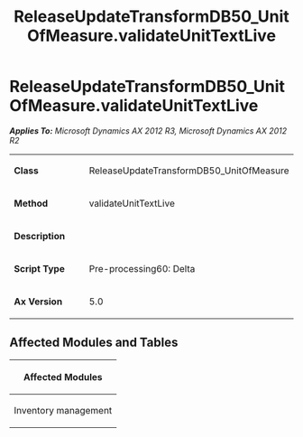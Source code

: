﻿---
title: ReleaseUpdateTransformDB50_UnitOfMeasure.validateUnitTextLive
TOCTitle: ReleaseUpdateTransformDB50_UnitOfMeasure.validateUnitTextLive
ms:assetid: 1a1fdfc9-0f4e-ddca-aa8f-d13a904e1098
ms:mtpsurl: https://msdn.microsoft.com/en-us/library/JJ718641(v=AX.60)
ms:contentKeyID: 49706937
ms.date: 05/18/2015
mtps_version: v=AX.60
---

# ReleaseUpdateTransformDB50\_UnitOfMeasure.validateUnitTextLive 


_**Applies To:** Microsoft Dynamics AX 2012 R3, Microsoft Dynamics AX 2012 R2_

<table>
<colgroup>
<col style="width: 50%" />
<col style="width: 50%" />
</colgroup>
<tbody>
<tr class="odd">
<td><p><strong>Class</strong></p></td>
<td><p>ReleaseUpdateTransformDB50_UnitOfMeasure</p></td>
</tr>
<tr class="even">
<td><p><strong>Method</strong></p></td>
<td><p>validateUnitTextLive</p></td>
</tr>
<tr class="odd">
<td><p><strong>Description</strong></p></td>
<td><p></p></td>
</tr>
<tr class="even">
<td><p><strong>Script Type</strong></p></td>
<td><p>Pre-processing60: Delta</p></td>
</tr>
<tr class="odd">
<td><p><strong>Ax Version</strong></p></td>
<td><p>5.0</p></td>
</tr>
</tbody>
</table>


## Affected Modules and Tables

<table>
<colgroup>
<col style="width: 100%" />
</colgroup>
<thead>
<tr class="header">
<th><p>Affected Modules</p></th>
</tr>
</thead>
<tbody>
<tr class="odd">
<td><p>Inventory management</p></td>
</tr>
</tbody>
</table>

  



